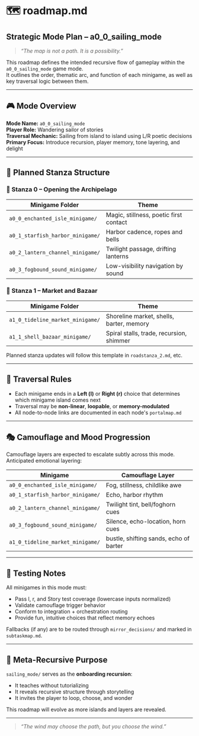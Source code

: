 # 🗺️ roadmap.md  

## Strategic Mode Plan – a0_0_sailing_mode

> _“The map is not a path. It is a possibility.”_

This roadmap defines the intended recursive flow of gameplay within the `a0_0_sailing_mode` game mode.  
It outlines the order, thematic arc, and function of each minigame, as well as key traversal logic between them.

---

## 🎮 Mode Overview

**Mode Name:** `a0_0_sailing_mode`  
**Player Role:** Wandering sailor of stories  
**Traversal Mechanic:** Sailing from island to island using L/R poetic decisions  
**Primary Focus:** Introduce recursion, player memory, tone layering, and delight

---

## 🧩 Planned Stanza Structure

### 🧱 Stanza 0 – Opening the Archipelago  

| Minigame Folder                       | Theme                                  |
|---------------------------------------|----------------------------------------|
| `a0_0_enchanted_isle_minigame/`       | Magic, stillness, poetic first contact |
| `a0_1_starfish_harbor_minigame/`      | Harbor cadence, ropes and bells        |
| `a0_2_lantern_channel_minigame/`      | Twilight passage, drifting lanterns    |
| `a0_3_fogbound_sound_minigame/`       | Low-visibility navigation by sound     |

### 🧱 Stanza 1 – Market and Bazaar

| Minigame Folder                        | Theme                                     |
|----------------------------------------|-------------------------------------------|
| `a1_0_tideline_market_minigame/`       | Shoreline market, shells, barter, memory  |
| `a1_1_shell_bazaar_minigame/`          | Spiral stalls, trade, recursion, shimmer   |

Planned stanza updates will follow this template in `roadstanza_2.md`, etc.

---

## 🔀 Traversal Rules

- Each minigame ends in a **Left (l)** or **Right (r)** choice that determines which minigame island comes next
- Traversal may be **non-linear**, **loopable**, or **memory-modulated**
- All node-to-node links are documented in each node's `portalmap.md`

---

## 🎭 Camouflage and Mood Progression

Camouflage layers are expected to escalate subtly across this mode.  
Anticipated emotional layering:

| Minigame                         | Camouflage Layer         |
|----------------------------------|---------------------------|
| `a0_0_enchanted_isle_minigame/`  | Fog, stillness, childlike awe  |
| `a0_1_starfish_harbor_minigame/` | Echo, harbor rhythm           |
| `a0_2_lantern_channel_minigame/` | Twilight tint, bell/foghorn cues     |
| `a0_3_fogbound_sound_minigame/`  | Silence, echo-location, horn cues |
| `a1_0_tideline_market_minigame/` | bustle, shifting sands, echo of barter  |

---

## 🧠 Testing Notes

All minigames in this mode must:

- Pass l, r, and Story test coverage (lowercase inputs normalized)
- Validate camouflage trigger behavior
- Conform to integration + orchestration routing
- Provide fun, intuitive choices that reflect memory echoes

Fallbacks (if any) are to be routed through `mirror_decisions/` and marked in `subtaskmap.md`.

---

## 🧬 Meta-Recursive Purpose

`sailing_mode/` serves as the **onboarding recursion**:

- It teaches without tutorializing
- It reveals recursive structure through storytelling
- It invites the player to loop, choose, and wonder

This roadmap will evolve as more islands and layers are revealed.

---

> _“The wind may choose the path, but you choose the wind.”_
